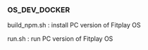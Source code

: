 ### OS_DEV_DOCKER

build_npm.sh : install PC version of Fitplay OS

run.sh : run PC version of Fitplay OS